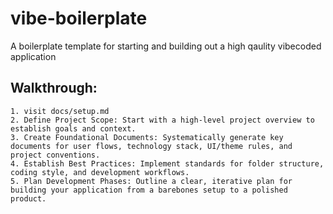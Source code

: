 # vibe-boilerplate

A boilerplate template for starting and building out a high qaulity vibecoded application

## Walkthrough:
    1. visit docs/setup.md
    2. Define Project Scope: Start with a high-level project overview to establish goals and context.
    3. Create Foundational Documents: Systematically generate key documents for user flows, technology stack, UI/theme rules, and project conventions.
    4. Establish Best Practices: Implement standards for folder structure, coding style, and development workflows.
    5. Plan Development Phases: Outline a clear, iterative plan for building your application from a barebones setup to a polished product.
